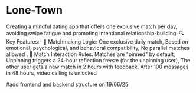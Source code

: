 # Lone-Town
Creating a mindful dating app that offers one exclusive match per day, avoiding swipe fatigue and promoting intentional relationship-building.  🔍 Key Features:- 🧠 Matchmaking Logic: One exclusive daily match,  Based on emotional, psychological, and behavioral compatibility,  No parallel matches allowed . 🧩 Match Interaction Rules: Matches are "pinned" by default,  Unpinning triggers a 24-hour reflection freeze (for the unpinning user),  The other user gets a new match in 2 hours with feedback,  After 100 messages in 48 hours, video calling is unlocked


#add frontend and backend structure on 19/06/25
